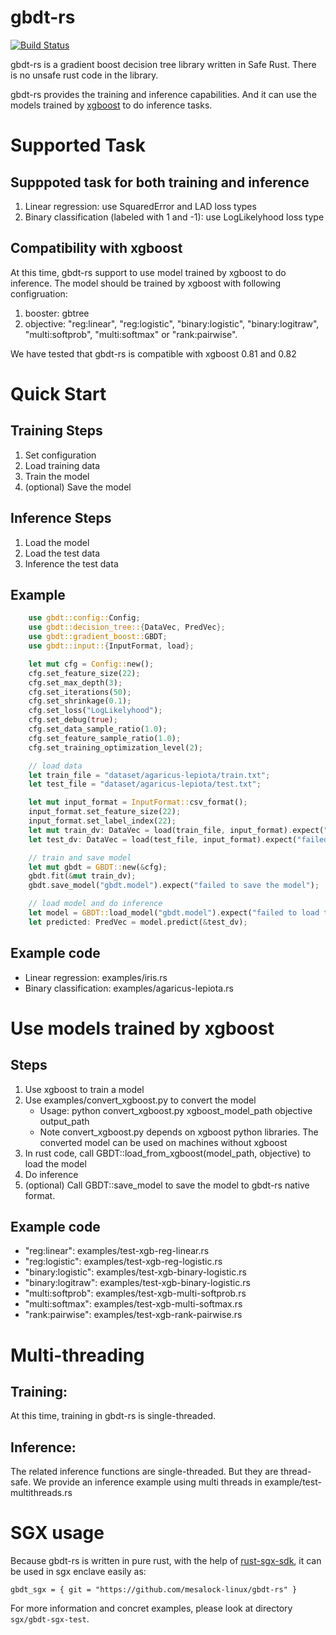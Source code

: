 # gbdt-rs

[![Build Status](https://ci.mesalock-linux.org/api/badges/mesalock-linux/gbdt-rs/status.svg)](https://ci.mesalock-linux.org/mesalock-linux/gbdt-rs)

gbdt-rs is a gradient boost decision tree library written in Safe Rust. There is no unsafe rust code in the library. 

gbdt-rs provides the training and inference capabilities. And it can use the models trained by [xgboost](https://xgboost.readthedocs.io/en/latest/) to do inference tasks.



# Supported Task
## Supppoted task for both training and inference
1. Linear regression: use SquaredError and LAD loss types 
2. Binary classification (labeled with 1 and -1): use LogLikelyhood loss type
## Compatibility with xgboost 
At this time, gbdt-rs support to use model trained by xgboost to do inference.  The model should be trained by xgboost with following configruation:

1. booster: gbtree
2. objective: "reg:linear", "reg:logistic", "binary:logistic", "binary:logitraw", "multi:softprob", "multi:softmax" or "rank:pairwise".

We have tested that gbdt-rs is compatible with xgboost 0.81 and 0.82

# Quick Start
## Training Steps
1. Set configuration
2. Load training data
3. Train the model
4. (optional) Save the model

## Inference Steps
1. Load the model
2. Load the test data
3. Inference the test data

## Example
``` rust
    use gbdt::config::Config;
    use gbdt::decision_tree::{DataVec, PredVec};
    use gbdt::gradient_boost::GBDT;
    use gbdt::input::{InputFormat, load};

    let mut cfg = Config::new();
    cfg.set_feature_size(22);
    cfg.set_max_depth(3);
    cfg.set_iterations(50);
    cfg.set_shrinkage(0.1);
    cfg.set_loss("LogLikelyhood"); 
    cfg.set_debug(true);
    cfg.set_data_sample_ratio(1.0);
    cfg.set_feature_sample_ratio(1.0);
    cfg.set_training_optimization_level(2);

    // load data
    let train_file = "dataset/agaricus-lepiota/train.txt";
    let test_file = "dataset/agaricus-lepiota/test.txt";

    let mut input_format = InputFormat::csv_format();
    input_format.set_feature_size(22);
    input_format.set_label_index(22);
    let mut train_dv: DataVec = load(train_file, input_format).expect("failed to load training data");
    let test_dv: DataVec = load(test_file, input_format).expect("failed to load test data");

    // train and save model
    let mut gbdt = GBDT::new(&cfg);
    gbdt.fit(&mut train_dv);
    gbdt.save_model("gbdt.model").expect("failed to save the model");

    // load model and do inference
    let model = GBDT::load_model("gbdt.model").expect("failed to load the model");
    let predicted: PredVec = model.predict(&test_dv);
```
## Example code
* Linear regression: examples/iris.rs
*  Binary classification: examples/agaricus-lepiota.rs

# Use models trained by xgboost

## Steps
1. Use xgboost to train a model
2. Use examples/convert_xgboost.py to convert the model
    * Usage: python convert_xgboost.py xgboost_model_path objective output_path
    * Note convert_xgboost.py depends on xgboost python libraries. The converted model can be used on machines without xgboost
3. In rust code, call GBDT::load_from_xgboost(model_path, objective) to load the model
4. Do inference
5. (optional) Call GBDT::save_model to save the model to gbdt-rs native format. 

## Example code
* "reg:linear": examples/test-xgb-reg-linear.rs
* "reg:logistic": examples/test-xgb-reg-logistic.rs
* "binary:logistic": examples/test-xgb-binary-logistic.rs 
* "binary:logitraw": examples/test-xgb-binary-logistic.rs 
* "multi:softprob": examples/test-xgb-multi-softprob.rs
* "multi:softmax": examples/test-xgb-multi-softmax.rs 
* "rank:pairwise": examples/test-xgb-rank-pairwise.rs

# Multi-threading
## Training:
At this time, training in gbdt-rs is single-threaded.
## Inference:
The related inference functions are single-threaded. But they are thread-safe. We provide an inference example using multi threads in example/test-multithreads.rs

# SGX usage
Because gbdt-rs is written in pure rust, with the help of [rust-sgx-sdk](https://github.com/baidu/rust-sgx-sdk), it can be used in sgx enclave easily as:

```
gbdt_sgx = { git = "https://github.com/mesalock-linux/gbdt-rs" }
```

For more information and concret examples, please look at directory `sgx/gbdt-sgx-test`.
